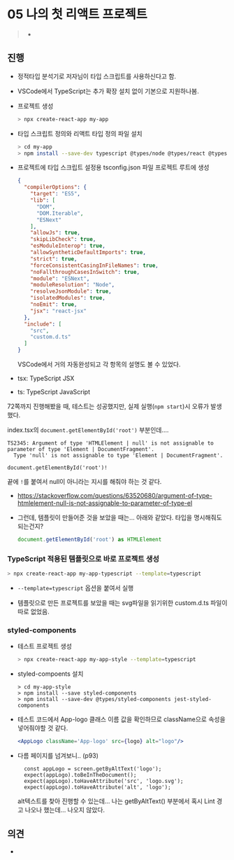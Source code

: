 # 05 나의 첫 리액트 프로젝트

> * 

## 진행

* 정적타입 분석기로 저자님이 타입 스크립트를 사용하신다고 함.

* VSCode에서 TypeScript는 추가 확장 설치 없이 기본으로 지원하나봄.

* 프로젝트 생성

  ```bash
  > npx create-react-app my-app
  ```

* 타입 스크립트 정의와 리액트 타입 정의 파일 설치

  ```bash
  > cd my-app
  > npm install --save-dev typescript @types/node @types/react @types/react-dom @types/jest
  ```

* 프로젝트에 타입 스크립트 설정용 tsconfig.json 파일 프로젝트 루트에 생성

  ```json
  {
    "compilerOptions": {
      "target": "ES5",
      "lib": [
        "DOM",
        "DOM.Iterable",
        "ESNext"
      ],
      "allowJs": true,    
      "skipLibCheck": true,
      "esModuleInterop": true,
      "allowSyntheticDefaultImports": true,
      "strict": true,
      "forceConsistentCasingInFileNames": true,
      "noFallthroughCasesInSwitch": true,
      "module": "ESNext",
      "moduleResolution": "Node",
      "resolveJsonModule": true,
      "isolatedModules": true,
      "noEmit": true,
      "jsx": "react-jsx"
    },
    "include": [
      "src",
      "custom.d.ts"
    ]
  }
  ```

  VSCode에서 거의 자동완성되고 각 항목의 설명도 볼 수 있었다.

* tsx: TypeScript JSX
* ts: TypeScript JavaScript

72쪽까지 진행해봤을 때, 테스트는 성공했지만, 실제 실행(`npm start`)시 오류가 발생했다.

index.tsx의  `document.getElementById('root')` 부분인데....

```
TS2345: Argument of type 'HTMLElement | null' is not assignable to parameter of type 'Element | DocumentFragment'.
  Type 'null' is not assignable to type 'Element | DocumentFragment'.
```

```
document.getElementById('root')!
```

끝에 `!`를 붙여서 null이 아니라는 지시를 해줘야 하는 것 같다.

* https://stackoverflow.com/questions/63520680/argument-of-type-htmlelement-null-is-not-assignable-to-parameter-of-type-el

* 그런데, 템플릿이 만들어준 것을 보았을 때는... 아래와 같았다. 타입을 명시해줘도 되는건지?

  ```javascript
  document.getElementById('root') as HTMLElement
  ```

  

### TypeScript 적용된 템플릿으로 바로 프로젝트 생성

```bash
> npx create-react-app my-app-typescript --template=typescript
```

* `--template=typescript` 옵션을 붙여서 실행

* 템플릿으로 만든 프로젝트를 보았을 때는 svg파일을 읽기위한 custom.d.ts 파일이 따로 없었음.



### styled-components

* 테스트 프로젝트 생성
  ```bash
  > npx create-react-app my-app-style --template=typescript
  ```

* styled-compoents 설치

  ```
  > cd my-app-style
  > npm install --save styled-components
  > npm install --save-dev @types/styled-components jest-styled-components
  ```

* 테스트 코드에서 App-logo 클래스 이름 값을 확인하므로 className으로 속성을 넣어줘야할 것 같다.

  ```jsx
  <AppLogo className='App-logo' src={logo} alt="logo"/>
  ```

* 다름 페이지를 넘겨보니.. (p93)

  ```tsx
    const appLogo = screen.getByAltText('logo');
    expect(appLogo).toBeInTheDocument();
    expect(appLogo).toHaveAttribute('src', 'logo.svg');
    expect(appLogo).toHaveAttribute('alt', 'logo');
  ```

  alt텍스트를 찾아 진행할 수 있는데... 나는 getByAltText() 부분에서 혹시 Lint 경고 나오나 했는데... 나오지 않았다.






## 의견

* 

